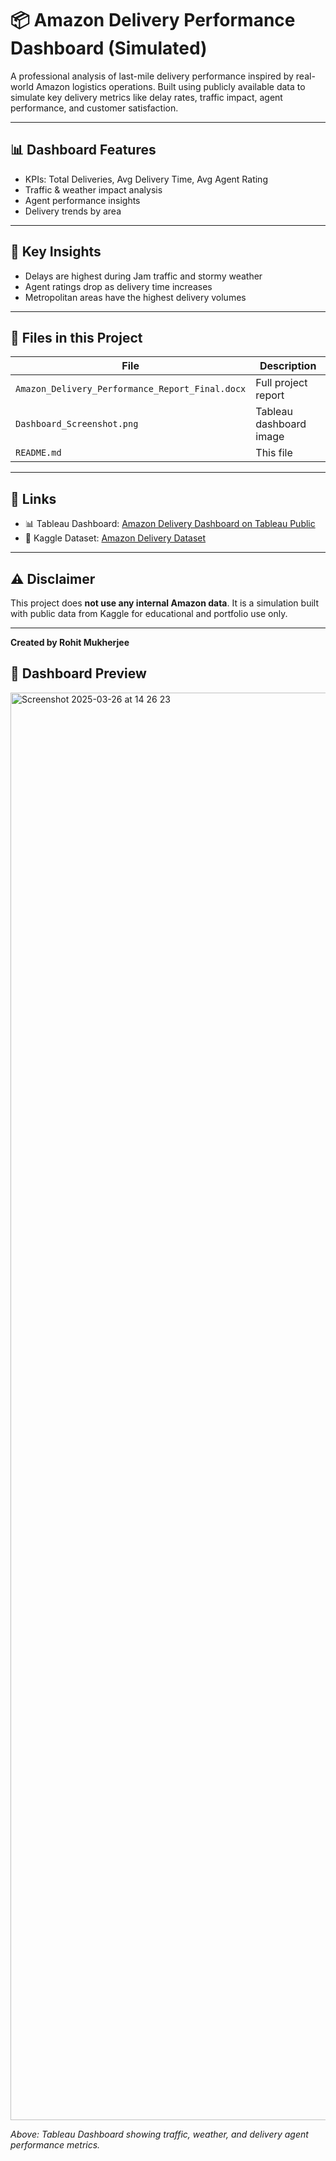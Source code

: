 # 📦 Amazon Delivery Performance Dashboard (Simulated)

A professional analysis of last-mile delivery performance inspired by real-world Amazon logistics operations. Built using publicly available data to simulate key delivery metrics like delay rates, traffic impact, agent performance, and customer satisfaction.

---

## 📊 Dashboard Features

- KPIs: Total Deliveries, Avg Delivery Time, Avg Agent Rating
- Traffic & weather impact analysis
- Agent performance insights
- Delivery trends by area

---

## 🧠 Key Insights

- Delays are highest during Jam traffic and stormy weather
- Agent ratings drop as delivery time increases
- Metropolitan areas have the highest delivery volumes

---

## 📁 Files in this Project

| File | Description |
|------|-------------|
| `Amazon_Delivery_Performance_Report_Final.docx` | Full project report |
| `Dashboard_Screenshot.png` | Tableau dashboard image |
| `README.md` | This file |

---

## 📎 Links

- 📊 Tableau Dashboard: [Amazon Delivery Dashboard on Tableau Public](https://public.tableau.com/views/AmazonDeliveryPerformanceAnalysis/Dashboard1)
- 📁 Kaggle Dataset: [Amazon Delivery Dataset](https://www.kaggle.com/datasets/sujalsuthar/amazon-delivery-dataset)

---

## ⚠️ Disclaimer

This project does **not use any internal Amazon data**. It is a simulation built with public data from Kaggle for educational and portfolio use only.

---

**Created by Rohit Mukherjee**
## 📸 Dashboard Preview

<img width="2284" alt="Screenshot 2025-03-26 at 14 26 23" src="https://github.com/user-attachments/assets/a50dc80d-9fd1-4e7b-b574-d88cebc0d54d" />

_Above: Tableau Dashboard showing traffic, weather, and delivery agent performance metrics._




